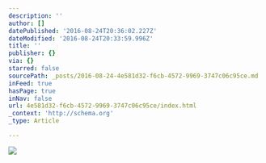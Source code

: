 ```yaml
---
description: ''
author: []
datePublished: '2016-08-24T20:36:02.227Z'
dateModified: '2016-08-24T20:33:59.996Z'
title: ''
publisher: {}
via: {}
starred: false
sourcePath: _posts/2016-08-24-4e581d32-f6cb-4572-9969-3747c06c95ce.md
inFeed: true
hasPage: true
inNav: false
url: 4e581d32-f6cb-4572-9969-3747c06c95ce/index.html
_context: 'http://schema.org'
_type: Article

---
```

![](https://the-grid-user-content.s3-us-west-2.amazonaws.com/7593eef5-e3fe-4abe-8302-62ed3f2c3e56.jpg)